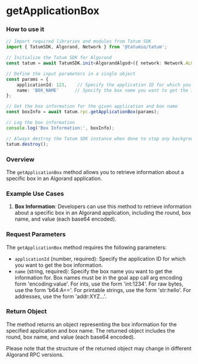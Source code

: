 # getApplicationBox

### How to use it

```typescript
// Import required libraries and modules from Tatum SDK
import { TatumSDK, Algorand, Network } from '@tatumio/tatum';

// Initialize the Tatum SDK for Algorand
const tatum = await TatumSDK.init<AlgorandAlgod>({ network: Network.ALGORAND_ALGOD });

// Define the input parameters in a single object
const params = {
    applicationId: 123,    // Specify the application ID for which you want to get the box information (number).
    name: 'BOX_NAME'      // Specify the box name you want to get the information for (string).
};

// Get the box information for the given application and box name
const boxInfo = await tatum.rpc.getApplicationBox(params);

// Log the box information
console.log('Box Information:', boxInfo);

// Always destroy the Tatum SDK instance when done to stop any background processes
tatum.destroy();
```

### Overview

The `getApplicationBox` method allows you to retrieve information about a specific box in an Algorand application.

### Example Use Cases

1. **Box Information**: Developers can use this method to retrieve information about a specific box in an Algorand application, including the round, box name, and value (each base64 encoded).

### Request Parameters

The `getApplicationBox` method requires the following parameters:

- `applicationId` (number, required): Specify the application ID for which you want to get the box information.
- `name` (string, required): Specify the box name you want to get the information for. Box names must be in the goal app call arg encoding form 'encoding:value'. For ints, use the form 'int:1234'. For raw bytes, use the form 'b64:A=='. For printable strings, use the form 'str:hello'. For addresses, use the form 'addr:XYZ...'.

### Return Object

The method returns an object representing the box information for the specified application and box name. The returned object includes the round, box name, and value (each base64 encoded).

Please note that the structure of the returned object may change in different Algorand RPC versions.
